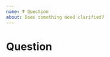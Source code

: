 ```yaml
---
name: ❓ Question
about: Does something need clarified?
---
```


# Question

<!-- Provide a description of the question. -->